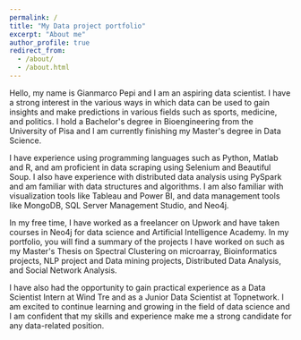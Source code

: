 ```yaml
---
permalink: /
title: "My Data project portfolio"
excerpt: "About me"
author_profile: true
redirect_from: 
  - /about/
  - /about.html
---
```


Hello, my name is Gianmarco Pepi and I am an aspiring data scientist. I have a strong interest in the various ways in which data can be used to gain insights and make predictions in various fields such as sports, medicine, and politics. I hold a Bachelor's degree in Bioengineering from the University of Pisa and I am currently finishing my Master's degree in Data Science.

I have experience using programming languages such as Python, Matlab and R, and am proficient in data scraping using Selenium and Beautiful Soup. I also have experience with distributed data analysis using PySpark and am familiar with data structures and algorithms. I am also familiar with visualization tools like Tableau and Power BI, and data management tools like MongoDB, SQL Server Management Studio, and Neo4j.

In my free time, I have worked as a freelancer on Upwork and have taken courses in Neo4j for data science and Artificial Intelligence Academy. In my portfolio, you will find a summary of the projects I have worked on such as my Master's Thesis on Spectral Clustering on microarray, Bioinformatics projects, NLP project and Data mining projects, Distributed Data Analysis, and Social Network Analysis.

I have also had the opportunity to gain practical experience as a Data Scientist Intern at Wind Tre and as a Junior Data Scientist at Topnetwork. I am excited to continue learning and growing in the field of data science and I am confident that my skills and experience make me a strong candidate for any data-related position.
